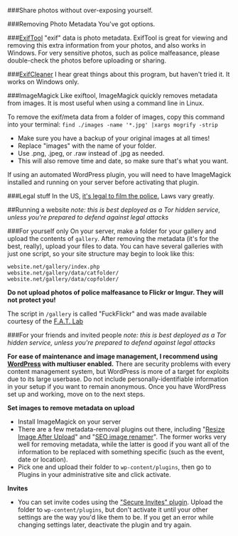 ###Share photos without over-exposing yourself.

###Removing Photo Metadata
You've got options.

###[ExifTool](http://owl.phy.queensu.ca/~phil/exiftool/)
"exif" data is photo metadata. ExifTool is great for viewing and removing this extra information from your photos, and also works in Windows. For very sensitive photos, such as police malfeasance, please double-check the photos before uploading or sharing.

###[ExifCleaner](http://www.superutils.com/products/exifcleaner/)
I hear great things about this program, but haven't tried it. It works on Windows only.

###ImageMagick
Like exiftool, ImageMagick quickly removes metadata from images.  It is most useful when using a command line in Linux.

To remove the exif/meta data from a folder of images, copy this command into your terminal:
`find ./images -name '*.jpg' |xargs mogrify -strip` 

* Make sure you have a backup of your original images at all times!
* Replace "images" with the name of your folder.
* Use .png, .jpeg, or .raw instead of .jpg as needed.
* This will also remove time and date, so make sure that's what you want.

If using an automated WordPress plugin, you will need to have ImageMagick installed and running on your server before activating that plugin.

###Legal stuff
In the US, [it's legal to film the police.](http://images.politico.com/global/2013/03/08/garcia_doj_soi_03-04-13.html) Laws vary greatly.

##Running a website
*note: this is best deployed as a Tor hidden service, unless you're prepared to defend against legal attacks*

###For yourself only
On your server, make a folder for your gallery and upload the contents of `gallery`.  After removing the metadata (it's for the best, really), upload your files to data. You can have several galleries with just one script, so your site structure may begin to look like this:

````
website.net/gallery/index.php
website.net/gallery/data/catfolder/
website.net/gallery/data/copfolder/
````

**Do not upload photos of police malfeasance to Flickr or Imgur. They will not protect you!**

The script in `/gallery` is called "FuckFlickr" and was made available courtesy of the [F.A.T. Lab](http://fffff.at/fuckflickr-info)

###For your friends and invited people
*note: this is best deployed as a Tor hidden service, unless you're prepared to defend against legal attacks*

**For ease of maintenance and image management, I recommend using [WordPress](https://wordpress.org) with multiuser enabled.**  There are security problems with every content management system, but WordPress is more of a target for exploits due to its large userbase.  Do not include personally-identifiable information in your setup if you want to remain anonymous.  Once you have WordPress set up and working, move on to the next steps.

**Set images to remove metadata on upload**
* Install ImageMagick on your server
* There are a few metadata-removal plugins out there, including "[Resize Image After Upload](http://wordpress.org/plugins/resize-image-after-upload/)" and "[SEO image renamer](http://wordpress.org/plugins/seo-image-renamer/)".  The former works very well for removing metadata, while the latter is good if you want all of the information to be replaced with something specific (such as the event, date or location).
* Pick one and upload their folder to `wp-content/plugins`, then go to Plugins in your administrative site and click activate.

**Invites**
* You can set invite codes using the ["Secure Invites" plugin](http://wordpress.org/plugins/wordpress-mu-secure-invites/). Upload the folder to `wp-content/plugins`, but don't activate it until your other settings are the way you'd like them to be.  If you get an error while changing settings later, deactivate the plugin and try again.
